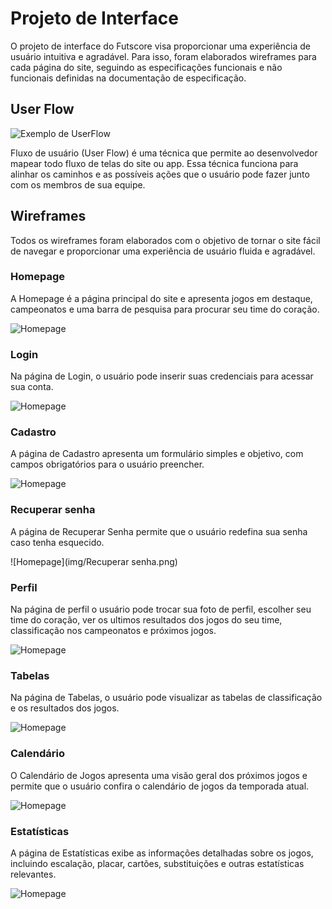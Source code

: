 
# Projeto de Interface

O projeto de interface do Futscore visa proporcionar uma experiência de usuário intuitiva e agradável. Para isso, foram elaborados wireframes para cada página do site, seguindo as especificações funcionais e não funcionais definidas na documentação de especificação.

## User Flow

![Exemplo de UserFlow](img/Userflow.png)

Fluxo de usuário (User Flow) é uma técnica que permite ao desenvolvedor mapear todo fluxo de telas do site ou app. Essa técnica funciona para alinhar os caminhos e as possíveis ações que o usuário pode fazer junto com os membros de sua equipe.

## Wireframes

Todos os wireframes foram elaborados com o objetivo de tornar o site fácil de navegar e proporcionar uma experiência de usuário fluida e agradável.

### Homepage

A Homepage é a página principal do site e apresenta jogos em destaque, campeonatos e uma barra de pesquisa para procurar seu time do coração.

![Homepage](img/Homepage.png)

### Login

Na página de Login, o usuário pode inserir suas credenciais para acessar sua conta.

![Homepage](img/Login.png)

### Cadastro

A página de Cadastro apresenta um formulário simples e objetivo, com campos obrigatórios para o usuário preencher.

![Homepage](img/Cadastro.png)

### Recuperar senha

A página de Recuperar Senha permite que o usuário redefina sua senha caso tenha esquecido.

![Homepage](img/Recuperar senha.png)

### Perfil

Na página de perfil o usuário pode trocar sua foto de perfil, escolher seu time do coração, ver os ultimos resultados dos jogos do seu time, classificação nos campeonatos e próximos jogos.

![Homepage](img/Perfil.png)

### Tabelas 

Na página de Tabelas, o usuário pode visualizar as tabelas de classificação e os resultados dos jogos.

![Homepage](img/Tabelas.png)

### Calendário

O Calendário de Jogos apresenta uma visão geral dos próximos jogos e permite que o usuário confira o calendário de jogos da temporada atual.

![Homepage](img/Calendário.png)

### Estatísticas 

A página de Estatísticas exibe as informações detalhadas sobre os jogos, incluindo escalação, placar, cartões, substituições e outras estatísticas relevantes.

![Homepage](img/Estatisticas.png)
